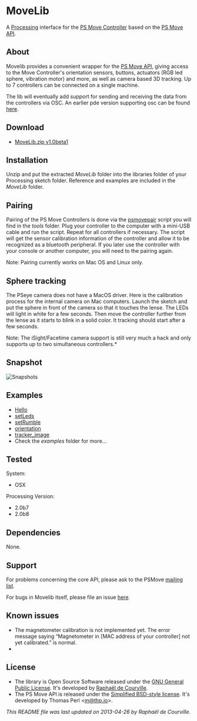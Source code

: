# MoveLib

A [Processing](http://processing.org/) interface for the [PS Move Controller](http://en.wikipedia.org/wiki/PlayStation_Move) based on the [PS Move API](http://thp.io/2010/psmove/).

## About

Movelib provides a convenient wrapper for the [PS Move API](http://thp.io/2010/psmove/), giving access to the Move Controller's orientation sensors, buttons, actuators (RGB led sphere, vibration motor) and more, as well as camera based 3D tracking. Up to 7 controllers can be connected on a single machine.

The lib will eventually add support for sending and receiving the data from the controllers via OSC. An earlier pde version supporting osc can be found [here](https://github.com/SableRaf/MoveP5).

## Download

* [MoveLib.zip v1.0beta1](https://raw.github.com/SableRaf/movelib/master/download/MoveLib.zip)

## Installation

Unzip and put the extracted *MoveLib* folder into the libraries folder of your Processing sketch folder. Reference and examples are included in the *MoveLib* folder.

## Pairing

Pairing of the PS Move Controllers is done via the [psmovepair](https://raw.github.com/SableRaf/movelib/master/tools/psmovepair) script you will find in the *tools* folder. Plug your controller to the computer with a mini-USB cable and run the script. Repeat for all controllers if necessary. The script will get the sensor calibration information of the controller and allow it to be recognized as a bluetooth peripheral. If you later use the controller with your console or another computer, you will need to the pairing again.

Note: Pairing currently works on Mac OS and Linux only. 

## Sphere tracking

The PSeye camera does not have a MacOS driver. Here is the calibration process for the internal camera on Mac computers. Launch the sketch and put the sphere in front of the camera so that it touches the lense. The LEDs will light in white for a few seconds. Then move the controller further from the lense as it starts to blink in a solid color. It tracking should start after a few seconds.

Note: The iSight/Facetime camera support is still very much a hack and only supports up to two simultaneous controllers.*

## Snapshot

![Snapshots](https://raw.github.com/SableRaf/movelib/master/reference/capture.png)

## Examples

* [Hello](https://raw.github.com/SableRaf/movelib/master/MoveLib/examples/Hello/Hello.pde)
* [setLeds](https://raw.github.com/SableRaf/movelib/master/MoveLib/examples/setLeds/setLeds.pde)
* [setRumble](https://raw.github.com/SableRaf/movelib/master/MoveLib/examples/setRumble/setRumble.pde)
* [orientation](https://raw.github.com/SableRaf/movelib/master/MoveLib/examples/orientation/orientation.pde)
* [tracker_image](https://raw.github.com/SableRaf/movelib/master/MoveLib/examples/tracker_image/tracker_image.pde)
* Check the *examples* folder for more...

## Tested

System:

* OSX

Processing Version:

* 2.0b7
* 2.0b8

## Dependencies

None.

## Support

For problems concerning the core API, please ask to the PSMove [mailing list](https://lists.ims.tuwien.ac.at/mailman/listinfo/psmove).

For bugs in Movelib itself, please file an issue [here](https://github.com/SableRaf/movelib/issues).

## Known issues

* The magnetometer calibration is not implemented yet. The error message saying “Magnetometer in [MAC address of your controller] not yet calibrated.” is normal.
* 

## License

* The library is Open Source Software released under the [GNU General Public License](https://raw.github.com/SableRaf/movelib/master/reference/LICENSE.txt). It's developed by [Raphaël de Courville](https://vimeo.com/sableraf/).
* The PS Move API is released under the [Simplified BSD-style license](https://raw.github.com/thp/psmoveapi/master/COPYING). It's developed by Thomas Perl <[m@thp.io](mailto:m@thp.io)>.

*This README file was last updated on 2013-04-26 by Raphaël de Courville.*